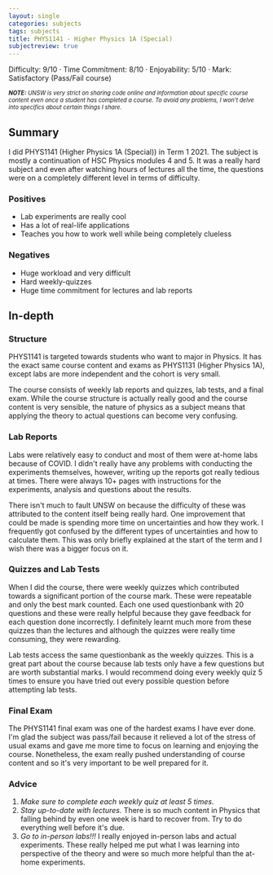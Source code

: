 ```yaml
---
layout: single
categories: subjects
tags: subjects
title: PHYS1141 - Higher Physics 1A (Special)
subjectreview: true
---
```


Difficulty: 9/10 · Time Commitment: 8/10 · Enjoyability: 5/10 · Mark: Satisfactory (Pass/Fail course)

*<span style="font-size: 0.8em">**NOTE:** UNSW is very strict on sharing code online and information about specific course content even once a student has completed a course. To avoid any problems, I won't delve into specifics about certain things I share.</span>*

## Summary

I did PHYS1141 (Higher Physics 1A (Special)) in Term 1 2021. The subject is mostly a continuation of HSC Physics modules 4 and 5. It was a really hard subject and even after watching hours of lectures all the time, the questions were on a completely different level in terms of difficulty.

### Positives

- Lab experiments are really cool
- Has a lot of real-life applications
- Teaches you how to work well while being completely clueless

### Negatives

- Huge workload and very difficult
- Hard weekly-quizzes
- Huge time commitment for lectures and lab reports

## In-depth

### Structure

PHYS1141 is targeted towards students who want to major in Physics. It has the exact same course content and exams as PHYS1131 (Higher Physics 1A), except labs are more independent and the cohort is very small.

The course consists of weekly lab reports and quizzes, lab tests, and a final exam. While the course structure is actually really good and the course content is very sensible, the nature of physics as a subject means that applying the theory to actual questions can become very confusing.

### Lab Reports

Labs were relatively easy to conduct and most of them were at-home labs because of COVID. I didn't really have any problems with conducting the experiments themselves, however, writing up the reports got really tedious at times. There were always 10+ pages with instructions for the experiments, analysis and questions about the results.

There isn't much to fault UNSW on because the difficulty of these was attributed to the content itself being really hard. One improvement that could be made is spending more time on uncertainties and how they work. I frequently got confused by the different types of uncertainties and how to calculate them. This was only briefly explained at the start of the term and I wish there was a bigger focus on it.

### Quizzes and Lab Tests

When I did the course, there were weekly quizzes which contributed towards a significant portion of the course mark. These were repeatable and only the best mark counted. Each one used questionbank with 20 questions and these were really helpful because they gave feedback for each question done incorrectly. I definitely learnt much more from these quizzes than the lectures and although the quizzes were really time consuming, they were rewarding.

Lab tests access the same questionbank as the weekly quizzes. This is a great part about the course because lab tests only have a few questions but are worth substantial marks. I would recommend doing every weekly quiz 5 times to ensure you have tried out every possible question before attempting lab tests.

### Final Exam

The PHYS1141 final exam was one of the hardest exams I have ever done. I'm glad the subject was pass/fail because it relieved a lot of the stress of usual exams and gave me more time to focus on learning and enjoying the course. Nonetheless, the exam really pushed understanding of course content and so it's very important to be well prepared for it.

### Advice

1. *Make sure to complete each weekly quiz at least 5 times.*
2. *Stay up-to-date with lectures.* There is so much content in Physics that falling behind by even one week is hard to recover from. Try to do everything well before it's due.
4. *Go to in-person labs!!!* I really enjoyed in-person labs and actual experiments. These really helped me put what I was learning into perspective of the theory and were so much more helpful than the at-home experiments.